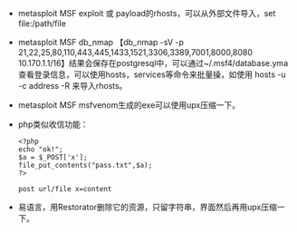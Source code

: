 - metasploit MSF exploit 或 payload的rhosts，可以从外部文件导入，set file:/path/file

- metasploit MSF db_nmap 【db_nmap -sV -p 21,22,25,80,110,443,445,1433,1521,3306,3389,7001,8000,8080 10.170.1.1/16】结果会保存在postgresql中，可以通过~/.msf4/database.yma查看登录信息，可以使用hosts，services等命令来批量操，如使用 hosts -u -c address -R 来导入rhosts。

- metasploit MSF msfvenom生成的exe可以使用upx压缩一下。

- php类似收信功能：

  ```
  <?php
  echo "ok!";
  $a = $_POST['x'];
  file_put_contents("pass.txt",$a);
  ?>

  post url/file x=content
  ```

- 易语言，用Restorator删除它的资源，只留字符串，界面然后再用upx压缩一下。